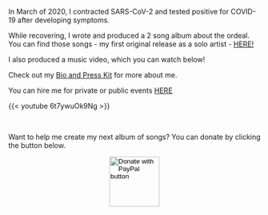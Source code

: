 In March of 2020, I contracted SARS-CoV-2 and tested positive for COVID-19 after developing symptoms.

While recovering, I wrote and produced a 2 song album about the ordeal. You can find those songs - my first original release as a solo artist - <a href="https://distrokid.com/hyperfollow/grantswift/fear-and-love-in-the-time-of-corona" target="_blank">HERE!</a>

I also produced a music video, which you can watch below!

Check out my [Bio and Press Kit](/page/bio/) for more about me.

You can hire me for private or public events [HERE](/page/hire-me/)

{{< youtube 6t7ywuOk9Ng >}}

<br>

<p>Want to help me create my next album of songs? You can donate by clicking the button below.</p>

<form action="https://www.paypal.com/donate" method="post" target="_top">
<input type="hidden" name="hosted_button_id" value="XC5GPL6DGUEHC" />
<input type="image" src="https://www.paypalobjects.com/en_US/i/btn/btn_donateCC_LG.gif" border="0" name="submit" title="PayPal - The safer, easier way to pay online!" alt="Donate with PayPal button" style="display: block; margin: 0 auto; border: 0px none ; padding: 0px; width: 100px; height: 100px;"/>
<img alt="" border="0" src="https://www.paypal.com/en_US/i/scr/pixel.gif" width="1" height="1" />
</form>
